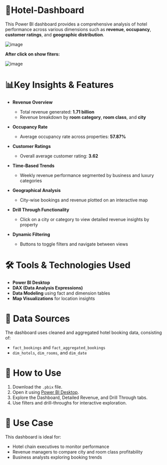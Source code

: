 # 🏨Hotel-Dashboard

This Power BI dashboard provides a comprehensive analysis of hotel performance across various dimensions such as **revenue**, **occupancy**, **customer ratings**, and **geographic distribution**.

![image](https://github.com/user-attachments/assets/809a70d8-573f-418d-96b1-f0a04fc288ed)

**After click on show fiters:**

![image](https://github.com/user-attachments/assets/aecbd91c-c598-4bb5-8edc-b66b32f2e3c8)


# 📊Key Insights & Features

- **Revenue Overview**  
  - Total revenue generated: **1.71 billion**
  - Revenue breakdown by **room category**, **room class**, and **city**

- **Occupancy Rate**
  - Average occupancy rate across properties: **57.87%**

- **Customer Ratings**
  - Overall average customer rating: **3.62**

- **Time-Based Trends**
  - Weekly revenue performance segmented by business and luxury categories

- **Geographical Analysis**
  - City-wise bookings and revenue plotted on an interactive map

- **Drill Through Functionality**
  - Click on a city or category to view detailed revenue insights by property

- **Dynamic Filtering**
  - Buttons to toggle filters and navigate between views

# 🛠️ Tools & Technologies Used

- **Power BI Desktop**
- **DAX (Data Analysis Expressions)**
- **Data Modeling** using fact and dimension tables
- **Map Visualizations** for location insights

# 📂 Data Sources

The dashboard uses cleaned and aggregated hotel booking data, consisting of:
- `fact_bookings` and `fact_aggregated_bookings`
- `dim_hotels`, `dim_rooms`, and `dim_date`


# 🚀 How to Use

1. Download the `.pbix` file.
2. Open it using [Power BI Desktop](https://powerbi.microsoft.com/desktop/).
3. Explore the Dashboard, Detailed Revenue, and Drill Through tabs.
4. Use filters and drill-throughs for interactive exploration.

# 📌 Use Case

This dashboard is ideal for:
- Hotel chain executives to monitor performance
- Revenue managers to compare city and room class profitability
- Business analysts exploring booking trends

